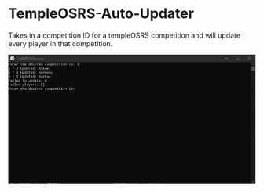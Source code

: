 # TempleOSRS-Auto-Updater
Takes in a competition ID for a templeOSRS competition and will update every player in that competition.

![TempleOSRS-Auto-Updater](test.PNG)
